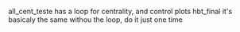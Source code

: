 all_cent_teste has a loop for centrality, and control plots
hbt_final it's basicaly the same withou the loop, do it just one time
